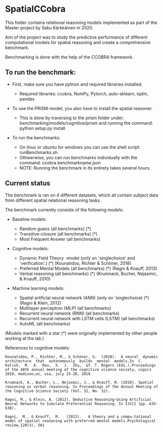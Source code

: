 # SpatialCCobra

This folder contains relational reasoning models implemented as part of the Master project by Saku Kärkkäinen in 2020.

Aim of the project was to study the predictive performance of different computational models for spatial reasoning and create a comprehensive benchmark.

Benchmarking is done with the help of the CCOBRA framework.

## To run the benchmark:

* First, make sure you have python and required libraries installed.
    * Required libraries: ccobra, NumPy, Pytorch, auto-sklearn, tqdm, pandas


* To use the PRISM-model, you also have to install the spatial reasoner.
    * This is done by traversing to the prism folder under: benchmarking/models/cognitive/prism and running the command: python setup.py install
	   

* To run the benchmarks:
    * On linux or ubuntu for windows you can use the shell script: runBenchmarks.sh
    * Othwerwise, you can run benchmarks individually with the command: ccobra benchmarkname.json
    * NOTE: Running the benchmark in its entirety takes several hours.




## Current status
The benchmark is ran on 4 different datasets, which all contain subject data from different spatial relational reasoning tasks.

The benchmark currently consists of the following models:

* Baseline models:
    * Random guess (all benchmarks) (*)
    * Transitive-closure (all benchmarks) (*)
    * Most Frequent Answer (all benchmarks)

* Cognitive models:
    * Dynamic Field Theory -model (only on 'singlechoice' and 'verification'.) (*)  (Kounatidou,  Richter & Schöner, 2018)
    * Preferred Mental Models (all benchmarks) (*) (Ragni & Knauff, 2013)
    * Verbal reasoning (all benchmarks) (*) (Krumnack, Bucher, Nejasmic, & Knauff, 2010)


* Machine learning models:
    * Spatial artificial neural network (ANN) (only on 'singlechoice) (*) (Ragni & Klein, 2012)
    * Multilayer perceptron (MLP) (all benchmarks)
    * Recurrent neural network (RNN) (all benchmarks)
    * Recurrent neural network with LSTM cells (LSTM) (all benchmarks)
    * AutoML (all benchmarks)

(Models marked with a star (*) were originally implemented by other people working at the lab.)

References to cognitive models:

    Kounatidou, P., Richter, M., & Schöner, G.  (2018).  A neural  dynamic  architecture  that  autonomously  builds  mental  models.In  C.  Kalish,  M.  A.  Rau,  X.  J.  Zhu,  &T. T. Rogers (Eds.),Proceedings of the 40th annual meeting of the cognitive science society, cogsci 2018, madison,wi, usa, july 25-28, 2018

    Krumnack, A., Bucher, L., Nejasmic, J., & Knauff, M. (2010). Spatial reasoning as verbal reasoning. In Proceedings of the Annual Meeting of the Cognitive Science Society (Vol. 32, No. 32).

    Ragni, M., & Klein, A. (2012). Deductive Reasoning-Using Artificial Neural Networks to Simulate Preferential Reasoning. In IJCCI (pp. 635-638).

    Ragni,  M., & Knauff,  M.   (2013).   A theory and a compu-tational model of spatial reasoning with preferred mental models.Psychological review,120(3), 561



